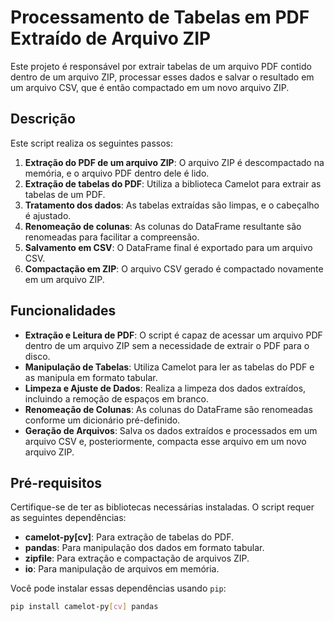# Processamento de Tabelas em PDF Extraído de Arquivo ZIP

Este projeto é responsável por extrair tabelas de um arquivo PDF contido dentro de um arquivo ZIP, processar esses dados e salvar o resultado em um arquivo CSV, que é então compactado em um novo arquivo ZIP.

## Descrição

Este script realiza os seguintes passos:

1. **Extração do PDF de um arquivo ZIP**: O arquivo ZIP é descompactado na memória, e o arquivo PDF dentro dele é lido.
2. **Extração de tabelas do PDF**: Utiliza a biblioteca Camelot para extrair as tabelas de um PDF.
3. **Tratamento dos dados**: As tabelas extraídas são limpas, e o cabeçalho é ajustado.
4. **Renomeação de colunas**: As colunas do DataFrame resultante são renomeadas para facilitar a compreensão.
5. **Salvamento em CSV**: O DataFrame final é exportado para um arquivo CSV.
6. **Compactação em ZIP**: O arquivo CSV gerado é compactado novamente em um arquivo ZIP.

## Funcionalidades

- **Extração e Leitura de PDF**: O script é capaz de acessar um arquivo PDF dentro de um arquivo ZIP sem a necessidade de extrair o PDF para o disco.
- **Manipulação de Tabelas**: Utiliza Camelot para ler as tabelas do PDF e as manipula em formato tabular.
- **Limpeza e Ajuste de Dados**: Realiza a limpeza dos dados extraídos, incluindo a remoção de espaços em branco.
- **Renomeação de Colunas**: As colunas do DataFrame são renomeadas conforme um dicionário pré-definido.
- **Geração de Arquivos**: Salva os dados extraídos e processados em um arquivo CSV e, posteriormente, compacta esse arquivo em um novo arquivo ZIP.

## Pré-requisitos

Certifique-se de ter as bibliotecas necessárias instaladas. O script requer as seguintes dependências:

- **camelot-py[cv]**: Para extração de tabelas do PDF.
- **pandas**: Para manipulação dos dados em formato tabular.
- **zipfile**: Para extração e compactação de arquivos ZIP.
- **io**: Para manipulação de arquivos em memória.

Você pode instalar essas dependências usando `pip`:

```bash
pip install camelot-py[cv] pandas
